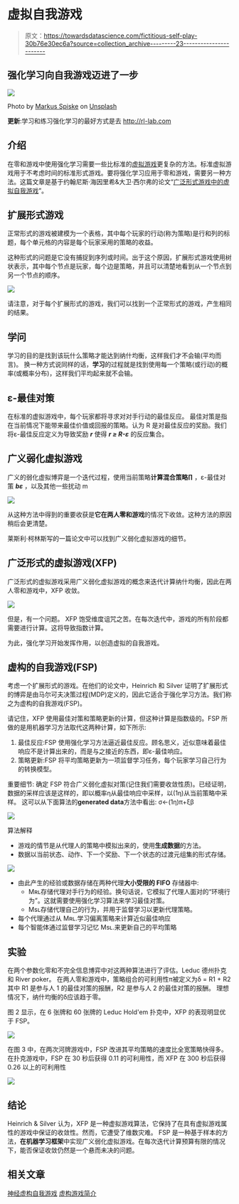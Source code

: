 # 虚拟自我游戏

> 原文：<https://towardsdatascience.com/fictitious-self-play-30b76e30ec6a?source=collection_archive---------23----------------------->

## 强化学习向自我游戏迈进了一步

![](img/a851e14b5382e20e853fe0308d70f7f6.png)

Photo by [Markus Spiske](https://unsplash.com/@markusspiske?utm_source=medium&utm_medium=referral) on [Unsplash](https://unsplash.com?utm_source=medium&utm_medium=referral)

**更新**:学习和练习强化学习的最好方式是去 http://rl-lab.com

## 介绍

在零和游戏中使用强化学习需要一些比标准的[虚拟游戏](/introduction-to-fictitious-play-12a8bc4ed1bb)更复杂的方法。标准虚拟游戏用于不考虑时间的标准形式游戏。要将强化学习应用于零和游戏，需要另一种方法。这篇文章是基于约翰尼斯·海因里希&大卫·西尔弗的论文“[广泛形式游戏中的虚拟自我游戏](http://proceedings.mlr.press/v37/heinrich15.pdf)”。

## 扩展形式游戏

正常形式的游戏被建模为一个表格，其中每个玩家的行动(称为策略)是行和列的标题，每个单元格的内容是每个玩家采用的策略的收益。

这种形式的问题是它没有捕捉到序列或时间。出于这个原因，扩展形式游戏使用树状表示，其中每个节点是玩家，每个边是策略，并且可以清楚地看到从一个节点到另一个节点的顺序。

![](img/82c70240364895b0d9c65b2f7f3fcb2f.png)

请注意，对于每个扩展形式的游戏，我们可以找到一个正常形式的游戏，产生相同的结果。

## 学问

学习的目的是找到该玩什么策略才能达到纳什均衡，这样我们才不会输(平均而言)。
换一种方式说同样的话，**学习**的过程就是找到使用每一个策略(或行动)的概率(或概率分布)，这样我们平均起来就不会输。

## ε-最佳对策

在标准的虚拟游戏中，每个玩家都将寻求对对手行动的最佳反应。
最佳对策是指在当前情况下能带来最佳价值或回报的策略。认为 R 是对最佳反应的奖励。我们将ε-最佳反应定义为导致奖励 ***r*** 使得 ***r ≥ R-ε*** 的反应集合。

## 广义弱化虚拟游戏

广义的弱化虚拟博弈是一个迭代过程，使用当前策略**计算混合策略∏** ，ε-最佳对策 ***bɛ*** ，以及其他一些扰动 m

![](img/2b049dcef19eed80d6ffb75572a5d180.png)

从这种方法中得到的重要收获是**它在两人零和游戏**的情况下收敛。这种方法的原因稍后会更清楚。

莱斯利·柯林斯写的一篇论文中可以找到广义弱化虚拟游戏的细节。

## 广泛形式的虚拟游戏(XFP)

广泛形式的虚拟游戏采用广义弱化虚拟游戏的概念来迭代计算纳什均衡，因此在两人零和游戏中，XFP 收敛。

![](img/6e1b80154db2ffcfbdb3d3cadbdec796.png)

但是，有一个问题。
XFP 饱受维度诅咒之苦。在每次迭代中，游戏的所有阶段都需要进行计算。这将导致指数计算。

为此，强化学习开始发挥作用，以创造虚拟的自我游戏。

## 虚构的自我游戏(FSP)

考虑一个扩展形式的游戏。在他们的论文中，Heinrich 和 Silver 证明了扩展形式的博弈是由马尔可夫决策过程(MDP)定义的，因此它适合于强化学习方法。我们称之为虚构的自我游戏(FSP)。

请记住，XFP 使用最佳对策和策略更新的计算，但这种计算是指数级的。FSP 所做的是用机器学习方法取代这两种计算，如下所示:

1.  最佳反应:FSP 使用强化学习方法逼近最佳反应。顾名思义，近似意味着最佳响应不是计算出来的，而是与之接近的东西，即ε-最佳响应。
2.  策略更新:FSP 将平均策略更新为一项监督学习任务，每个玩家学习自己行为的转换模型。

重要细节:
确定 FSP 符合广义弱化虚拟对策(记住我们需要收敛性质)。已经证明，数据的采样应该是这样的，即以概率η从最佳响应中采样，以(1η)从当前策略中采样。
这可以从下面算法的**generated data**方法中看出:
σ←(1η)π+ξβ

![](img/0b5197b4642f56ad9abd858afbd40ad8.png)

算法解释

*   游戏的情节是从代理人的策略中模拟出来的，使用**生成数据**的方法。
*   数据以当前状态、动作、下一个奖励、下一个状态的过渡元组集的形式存储。

![](img/1a456a56eff14d78393b51efb113e805.png)

*   由此产生的经验或数据存储在两种代理**大小受限的 FIFO** 存储器中:
    - Mʀʟ存储代理对手行为的经验。换句话说，它模拟了代理人面对的“环境行为”。这就需要使用强化学习算法来学习最佳对策。
    - Msʟ存储代理自己的行为，并用于监督学习以更新代理策略。
*   每个代理通过从 Mʀʟ.学习偏离策略来计算近似最佳响应
*   每个智能体通过监督学习记忆 Msʟ.来更新自己的平均策略

## 实验

在两个参数化零和不完全信息博弈中对这两种算法进行了评估。Leduc 德州扑克和 River poker。
在两人零和游戏中，策略组合的可利用性π被定义为δ = R1 + R2
其中 R1 是参与人 1 的最佳对策的报酬，R2 是参与人 2 的最佳对策的报酬。
理想情况下，纳什均衡的δ应该趋于零。

图 2 显示，在 6 张牌和 60 张牌的 Leduc Hold'em 扑克中，XFP 的表现明显优于 FSP。

![](img/e8dc7ec0cb255ab3a516532dbee72f4b.png)

在图 3 中，在两次河牌游戏中，FSP 改进其平均策略的速度比全宽策略快得多。在扑克游戏中，FSP 在 30 秒后获得 0.11 的可利用性，而 XFP 在 300 秒后获得 0.26 以上的可利用性

![](img/16175e3fdfb6c7ec748cbb37187a5a6f.png)

## 结论

Heinrich & Silver 认为，XFP 是一种虚拟游戏算法，它保持了在具有虚拟游戏属性的游戏中保证的收敛性。然而，它遭受了维数灾难。
FSP 是一种基于样本的方法，**在机器学习框架**中实现广义弱化虚拟游戏。在每次迭代计算预算有限的情况下，能否保证收敛仍然是一个悬而未决的问题。

## 相关文章

[神经虚构自我游戏](/neural-fictitious-self-play-800612b4a53f)
[虚构游戏简介](/introduction-to-fictitious-play-12a8bc4ed1bb)